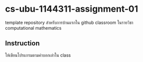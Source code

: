 # cs-ubu-1144311-assignment-01

template repository สำหรับการบ้านแรกใน github classroom ในรายวิชา computational mathematics

## Instruction

ให้เขียนโปรแกรมตามคำบอกเล่าใน class
